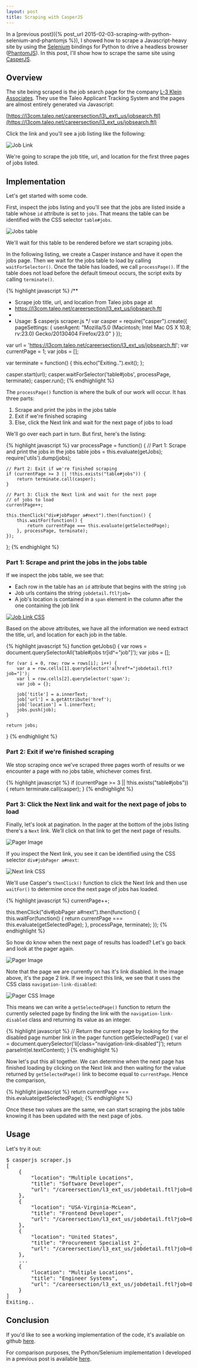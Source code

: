 ```yaml
---
layout: post
title: Scraping with CasperJS
---
```


In a [previous post]({% post_url 2015-02-03-scraping-with-python-selenium-and-phantomjs %}), I showed how to scrape
a Javascript-heavy site by using the [Selenium](http://selenium-python.readthedocs.org/) bindings for Python to drive a headless 
browser ([PhantomJS](http://phantomjs.org/)). In this post, I'll show how to scrape the same site using [CasperJS](http://casperjs.org/).

## Overview

The site being scraped is the job search page for the company [L-3 Klein Associates](http://www.l-3com.com/careers/us-job-search.html). 
They use the Taleo Applicant Tracking System and the pages are almost entirely generated via Javascript:

[https://l3com.taleo.net/careersection/l3\_ext\_us/jobsearch.ftl](https://l3com.taleo.net/careersection/l3_ext_us/jobsearch.ftl)

Click the link and you'll see a job listing like the following:

![Job Link](/assets/scraping-with-casperjs/joblink.png)

We're going to scrape the job title, url, and location for the first three pages of jobs listed.

## Implementation

Let's get started with some code. 

First, inspect the jobs listing and you'll see that the jobs are listed inside a table whose `id` 
attribute is set to `jobs`. That means the table can be identified with the CSS selector `table#jobs`.

![Jobs table](/assets/scraping-with-casperjs/jobstable.png)

We'll wait for this table to be rendered before we start scraping jobs.

In the following listing, we create a Casper instance and have it open the jobs page. Then we wait for the jobs table to load by 
calling `waitForSelector()`. Once the table has loaded, we call `processPage()`. If the table does not load before the default 
timeout occurs, the script exits by calling `terminate()`.

{% highlight javascript %}
/**
 * Scrape job title, url, and location from Taleo jobs page at 
 * https://l3com.taleo.net/careersection/l3_ext_us/jobsearch.ftl
 *
 * Usage: $ casperjs scraper.js 
 */
var casper = require("casper").create({
    pageSettings: {
        userAgent: "Mozilla/5.0 (Macintosh; Intel Mac OS X 10.8; rv:23.0) Gecko/20130404 Firefox/23.0"
    }
});

var url = 'https://l3com.taleo.net/careersection/l3_ext_us/jobsearch.ftl';
var currentPage = 1;
var jobs = [];

var terminate = function() {
    this.echo("Exiting..").exit();
};

casper.start(url);
casper.waitForSelector('table#jobs', processPage, terminate);
casper.run();
{% endhighlight %}

The `processPage()` function is where the bulk of our work will occur. It has three parts:

1. Scrape and print the jobs in the jobs table
2. Exit if we're finished scraping
3. Else, click the Next link and wait for the next page of jobs to load

We'll go over each part in turn. But first, here's the listing:

{% highlight javascript %}
var processPage = function() {
    // Part 1: Scrape and print the jobs in the jobs table
    jobs = this.evaluate(getJobs);
    require('utils').dump(jobs);

    // Part 2: Exit if we're finished scraping
    if (currentPage >= 3 || !this.exists("table#jobs")) {
        return terminate.call(casper);
    }

    // Part 3: Click the Next link and wait for the next page 
    // of jobs to load
    currentPage++;

    this.thenClick("div#jobPager a#next").then(function() {
        this.waitFor(function() {
            return currentPage === this.evaluate(getSelectedPage);
        }, processPage, terminate);
    });
};
{% endhighlight %}

### Part 1: Scrape and print the jobs in the jobs table

If we inspect the jobs table, we see that:

* Each row in the table has an `id` attribute that begins with the string `job`
* Job urls contains the string `jobdetail.ftl?job=`
* A job's location is contained in a `span` element in the column after the one containing the job link

[![Job Link CSS](/assets/scraping-with-casperjs/joblink_css.png)](/assets/scraping-with-casperjs/joblink_css.png)

Based on the above attributes, we have all the information we need extract the title, url, and location for each
job in the table.

{% highlight javascript %}
function getJobs() {
    var rows = document.querySelectorAll('table#jobs tr[id^="job"]');
    var jobs = [];

    for (var i = 0, row; row = rows[i]; i++) {
        var a = row.cells[1].querySelector('a[href*="jobdetail.ftl?job="]');
        var l = row.cells[2].querySelector('span');
        var job = {};

        job['title'] = a.innerText;
        job['url'] = a.getAttribute('href');
        job['location'] = l.innerText;
        jobs.push(job);
    } 

    return jobs;       
}
{% endhighlight %}

### Part 2: Exit if we're finished scraping

We stop scraping once we've scraped three pages worth of results or we encounter a page
with no jobs table, whichever comes first.

{% highlight javascript %}
if (currentPage >= 3 || !this.exists("table#jobs")) {
    return terminate.call(casper);
}
{% endhighlight %}

### Part 3: Click the Next link and wait for the next page of jobs to load

Finally, let's look at pagination. In the pager at the bottom of the jobs listing there's
a `Next` link. We'll click on that link to get the next page of results.

![Pager Image](/assets/scraping-with-casperjs/pager.png)

If you inspect the Next link, you see it can be identified using the CSS selector `div#jobPager a#next`:

![Next link CSS](/assets/scraping-with-casperjs/nextlink_css.png)

We'll use Casper's `thenClick()` function to click the Next link and then use `waitFor()` to determine
once the next page of jobs has loaded.

{% highlight javascript %}
currentPage++;

this.thenClick("div#jobPager a#next").then(function() {
    this.waitFor(function() {
        return currentPage === this.evaluate(getSelectedPage);
    }, processPage, terminate);
});
{% endhighlight %}

So how do know when the next page of results has loaded? Let's go back and look at the pager again.

![Pager Image](/assets/scraping-with-casperjs/pager.png)

Note that the page we are currently on has it's link disabled. In the image above, it's the page 2
link. If we inspect this link, we see that it uses the CSS class `navigation-link-disabled`:

![Pager CSS Image](/assets/scraping-with-casperjs/pager_css.png)

This means we can write a `getSelectedPage()` function to return the currently selected page by finding
the link with the `navigation-link-disabled` class and returning its value as an integer.

{% highlight javascript %}
// Return the current page by looking for the disabled page number link in the pager
function getSelectedPage() {
    var el = document.querySelector('li[class="navigation-link-disabled"]');
    return parseInt(el.textContent);
}
{% endhighlight %}

Now let's put this all together. We can determine when the next page has finished loading by clicking on the 
Next link and then waiting for the value returned by `getSelectedPage()` link to become equal to `currentPage`. 
Hence the comparison,

{% highlight javascript %}
return currentPage === this.evaluate(getSelectedPage);
{% endhighlight %}

Once these two values are the same, we can start scraping the jobs table knowing it has been updated 
with the next page of jobs.

## Usage

Let's try it out:

<pre>
$ casperjs scraper.js 
[
    {
        "location": "Multiple Locations",
        "title": "Software Developer",
        "url": "/careersection/l3_ext_us/jobdetail.ftl?job=068394"
    },
    {
        "location": "USA-Virginia-McLean",
        "title": "Frontend Developer",
        "url": "/careersection/l3_ext_us/jobdetail.ftl?job=068158"
    },
    {
        "location": "United States",
        "title": "Procurement Specialist 2",
        "url": "/careersection/l3_ext_us/jobdetail.ftl?job=068020"
    },
    ...
    {
        "location": "Multiple Locations",
        "title": "Engineer Systems",
        "url": "/careersection/l3_ext_us/jobdetail.ftl?job=067875"
    }
]
Exiting..
</pre>

## Conclusion

If you'd like to see a working implementation of the code, it's available on github [here](https://github.com/thayton/casperjs-taleo-job-scraper).

For comparison purposes, the Python/Selenium implementation I developed in a previous post is available
[here](https://github.com/thayton/taleo_job_scraper).
